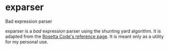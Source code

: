 # exparser
Bad expression parser

exparser is a *bad* expression parser using the shunting yard algorithm.  It is adapted
from the [Rosetta Code's reference page](http://rosettacode.org/wiki/Parsing/Shunting-yard_algorithm).
It is meant only as a utility for my personal use.

